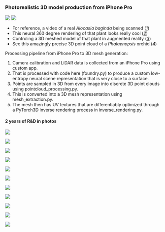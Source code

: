 ### Photorealistic 3D model production from iPhone Pro
![](../media/scan.gif)
![](../media/show.gif)
- For reference, a video of a real _Alocasia baginda_ being scanned ([_1_](https://www.3co.ai/3D_scan.mp4))
- This neural 360 degree rendering of that plant looks really cool ([_2_](https://www.3co.ai/3D_render.mp4))
- Controling a 3D meshed model of that plant in augmented reality ([_3_](https://www.3co.ai/augmented.mp4))  
- See this amazingly precise 3D point cloud of a _Phalaenopsis_ orchid ([_4_](https://www.3co.ai/orchid.mp4))

Processing pipeline from iPhone Pro to 3D mesh generation:
1. Camera calibration and LiDAR data is collected from an iPhone Pro using custom app.
2. That is processed with code here (foundry.py) to produce a custom low-entropy neural scene representation that is very close to a surface.
3. Points are sampled in 3D from every image into discrete 3D point clouds using pointcloud_processing.py.
4. This is converted into a 3D mesh representation using mesh_extraction.py.
5. The mesh then has UV textures that are differentiably optimized through a PyTorch3D inverse rendering process in inverse_rendering.py.

#### 2 years of R&D in photos

![](../media/photo_of_plant.jpg)

![](../media/xyz_of_plant.jpg)

![](../media/3D_mesh_of_plant.png)

![](../media/3D_rendered_mesh_with_textures.png)

![](../media/3D_orchid_point_cloud.jpg)

![](../media/surfaces.png)

![](../media/entertainment.png)

![](../media/strelitzia_camera.jpg)

![](../media/strelitzia_depth.jpg)

![](../media/strelitzia.jpg)

![](../media/cactus.png)
